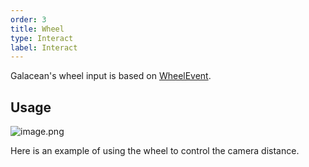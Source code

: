 ```yaml
---
order: 3
title: Wheel
type: Interact
label: Interact
---
```


Galacean's wheel input is based on [WheelEvent](https://www.w3.org/TR/uievents/#interface-wheelevent).

## Usage

<img src="https://mdn.alipayobjects.com/huamei_yo47yq/afts/img/A*9hCPSpreeJUAAAAAAAAAAAAADhuCAQ/original" alt="image.png" style="zoom:100%;" />

Here is an example of using the wheel to control the camera distance.

<playground src="input-wheel.ts"></playground>

